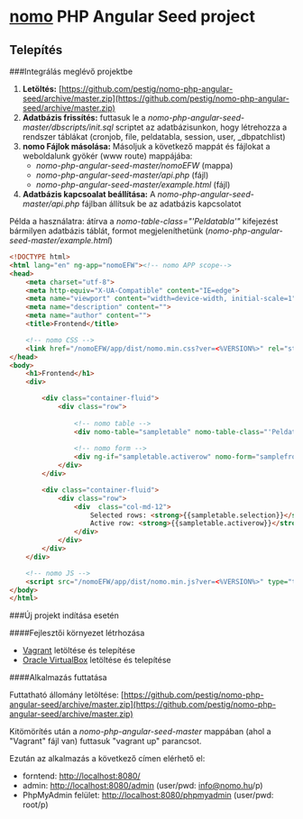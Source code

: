 [nomo](http://nomo.hu/) PHP Angular Seed project
=======================================================


Telepítés
--------------------------------------

###Integrálás meglévő projektbe

 1. **Letöltés:** [https://github.com/pestig/nomo-php-angular-seed/archive/master.zip](https://github.com/pestig/nomo-php-angular-seed/archive/master.zip) 
 2. **Adatbázis frissítés:** futtasuk le a *nomo-php-angular-seed-master/dbscripts/init.sql* scriptet az adatbázisunkon, hogy létrehozza a rendszer táblákat (cronjob, file, peldatabla, session, user, _dbpatchlist)
 3. **nomo Fájlok másolása:** Másoljuk a következő mappát és fájlokat a weboldalunk gyökér (www route) mappájába:
	- *nomo-php-angular-seed-master/nomoEFW* (mappa)
	- *nomo-php-angular-seed-master/api.php* (fájl)
	- *nomo-php-angular-seed-master/example.html* (fájl)
 4. **Adatbázis kapcsoalat beállítása:** A *nomo-php-angular-seed-master/api.php* fájlban állítsuk be az adatbázis kapcsolatot
 
Példa a használatra: átírva a *nomo-table-class="'Peldatabla'"* kifejezést bármilyen adatbázis táblát, formot megjeleníthetünk (*nomo-php-angular-seed-master/example.html*)

```html
<!DOCTYPE html>
<html lang="en" ng-app="nomoEFW"><!-- nomo APP scope-->
<head>
    <meta charset="utf-8">
    <meta http-equiv="X-UA-Compatible" content="IE=edge">
    <meta name="viewport" content="width=device-width, initial-scale=1">
    <meta name="description" content="">
    <meta name="author" content="">
    <title>Frontend</title>

    <!-- nomo CSS -->
	<link href="/nomoEFW/app/dist/nomo.min.css?ver=<%VERSION%>" rel="stylesheet" type="text/css">
</head>
<body>
	<h1>Frontend</h1>
	<div>

        <div class="container-fluid">
            <div class="row">
                
                <!-- nomo table -->
                <div nomo-table="sampletable" nomo-table-class="'Peldatabla'" class="col-md-6"></div>
                
                <!-- nomo form -->
                <div ng-if="sampletable.activerow" nomo-form="samplefrom" nomo-form-class="sampletable.class" nomo-form-id="sampletable.activerow.rowid"  class="col-md-6"></div>
            </div>
        </div>

        <div class="container-fluid">
            <div class="row">
                <div  class="col-md-12">
                    Selected rows: <strong>{{sampletable.selection}}</strong><br />
                    Active row: <strong>{{sampletable.activerow}}</strong><br />
                </div>
            </div>
        </div>
	</div>

    <!-- nomo JS -->
	<script src="/nomoEFW/app/dist/nomo.min.js?ver=<%VERSION%>" type="text/javascript"></script>
</body>
</html>
```


###Új projekt indítása esetén

####Fejlesztői környezet létrhozása

 - [Vagrant](https://www.vagrantup.com/downloads.html) letöltése és telepítése
 - [Oracle VirtualBox](https://www.virtualbox.org/wiki/Downloads) letöltése és telepítése
 
####Alkalmazás futtatása

Futtatható állomány letöltése: [https://github.com/pestig/nomo-php-angular-seed/archive/master.zip](https://github.com/pestig/nomo-php-angular-seed/archive/master.zip) 

Kitömörítés után a *nomo-php-angular-seed-master*  mappában (ahol a "Vagrant" fájl van) futtasuk "vagrant up" parancsot.

Ezután az alkalmazás a következő címen elérhető el: 

 - forntend: [http://localhost:8080/](http://localhost:8080/)
 - admin: [http://localhost:8080/admin](http://localhost:8080/admin) (user/pwd: info@nomo.hu/p)
 - PhpMyAdmin felület: [http://localhost:8080/phpmyadmin](http://localhost:8080/phpmyadmin) (user/pwd: root/p)

